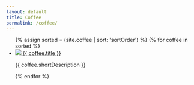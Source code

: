 ```yaml
---
layout: default
title: Coffee
permalink: /coffee/
---
```

<ul class="projects flex-list flex-list-4-col">
{% assign sorted = (site.coffee | sort: 'sortOrder') %}
 {% for coffee in sorted %}
  <li class="project-item">
    <a href="{{ coffee.title | slugify }}/" class="project-name">
      <img src="{{ coffee.smallImage }}"/>
      {{ coffee.title }}
    </a>
    <p>{{ coffee.shortDescription }}</p>
  </li>
{% endfor %}
</ul>
